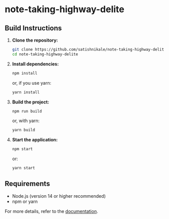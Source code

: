 # note-taking-highway-delite


## Build Instructions

1. **Clone the repository:**
    ```bash
    git clone https://github.com/satishnikale/note-taking-highway-delite.git
    cd note-taking-highway-delite
    ```

2. **Install dependencies:**
    ```bash
    npm install
    ```
    or, if you use yarn:
    ```bash
    yarn install
    ```

3. **Build the project:**
    ```bash
    npm run build
    ```
    or, with yarn:
    ```bash
    yarn build
    ```

4. **Start the application:**
    ```bash
    npm start
    ```
    or:
    ```bash
    yarn start
    ```

## Requirements

- Node.js (version 14 or higher recommended)
- npm or yarn

For more details, refer to the [documentation](./docs).